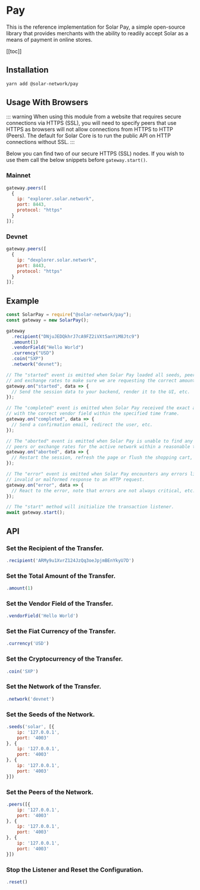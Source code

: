 # Pay

This is the reference implementation for Solar Pay, a simple open-source library that provides merchants with the ability to readily accept Solar as a means of payment in online stores.

[[toc]]

## Installation

```bash
yarn add @solar-network/pay
```

## Usage With Browsers

::: warning
When using this module from a website that requires secure connections via HTTPS (SSL), you will need to specify peers that use HTTPS as browsers will not allow connections from HTTPS to HTTP (Peers). The default for Solar Core is to run the public API on HTTP connections without SSL.
:::

Below you can find two of our secure HTTPS (SSL) nodes. If you wish to use them call the below snippets before `gateway.start()`.

### Mainnet

```js
gateway.peers([
  {
    ip: "explorer.solar.network",
    port: 8443,
    protocol: "https"
  }
]);
```

### Devnet

```js
gateway.peers([
  {
    ip: "dexplorer.solar.network",
    port: 8443,
    protocol: "https"
  }
]);
```

## Example

```js
const SolarPay = require("@solar-network/pay");
const gateway = new SolarPay();

gateway
  .recipient("DNjuJEDQkhrJ7cA9FZ2iVXt5anYiM8Jtc9")
  .amount(1)
  .vendorField("Hello World")
  .currency("USD")
  .coin("SXP")
  .network("devnet");

// The "started" event is emitted when Solar Pay loaded all seeds, peers
// and exchange rates to make sure we are requesting the correct amount.
gateway.on("started", data => {
  // Send the session data to your backend, render it to the UI, etc.
});

// The "completed" event is emitted when Solar Pay received the exact amount
// with the correct vendor field within the specified time frame.
gateway.on("completed", data => {
  // Send a confirmation email, redirect the user, etc.
});

// The "aborted" event is emitted when Solar Pay is unable to find any seeds,
// peers or exchange rates for the active network within a reasonable time frame.
gateway.on("aborted", data => {
  // Restart the session, refresh the page or flush the shopping cart, etc.
});

// The "error" event is emitted when Solar Pay encounters any errors like an
// invalid or malformed response to an HTTP request.
gateway.on("error", data => {
  // React to the error, note that errors are not always critical, etc.
});

// The "start" method will initialize the transaction listener.
await gateway.start();
```

## API

### Set the Recipient of the Transfer.

```js
.recipient('ARMy9u1XvrZ124JzQq3oeJpjmBEnYkyU7D')
```

### Set the Total Amount of the Transfer.

```js
.amount(1)
```

### Set the Vendor Field of the Transfer.

```js
.vendorField('Hello World')
```

### Set the Fiat Currency of the Transfer.

```js
.currency('USD')
```

### Set the Cryptocurrency of the Transfer.

```js
.coin('SXP')
```

### Set the Network of the Transfer.

```js
.network('devnet')
```

### Set the Seeds of the Network.

```js
.seeds('solar', [{
    ip: '127.0.0.1',
    port: '4003'
}, {
    ip: '127.0.0.1',
    port: '4003'
}, {
    ip: '127.0.0.1',
    port: '4003'
}])
```

### Set the Peers of the Network.

```js
.peers([{
    ip: '127.0.0.1',
    port: '4003'
}, {
    ip: '127.0.0.1',
    port: '4003'
}, {
    ip: '127.0.0.1',
    port: '4003'
}])
```

### Stop the Listener and Reset the Configuration.

```js
.reset()
```
